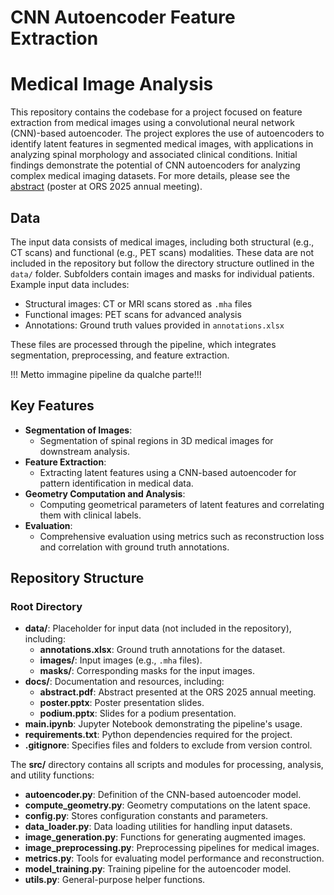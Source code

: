 # CNN Autoencoder Feature Extraction

# Medical Image Analysis
This repository contains the codebase for a project focused on feature extraction from medical images using a convolutional neural network (CNN)-based autoencoder. The project explores the use of autoencoders to identify latent features in segmented medical images, with applications in analyzing spinal morphology and associated clinical conditions. Initial findings demonstrate the potential of CNN autoencoders for analyzing complex medical imaging datasets. For more details, please see the [abstract](docs/abstract.pdf) (poster at ORS 2025 annual meeting).

## Data
The input data consists of medical images, including both structural (e.g., CT scans) and functional (e.g., PET scans) modalities. These data are not included in the repository but follow the directory structure outlined in the `data/` folder. Subfolders contain images and masks for individual patients. Example input data includes:

- Structural images: CT or MRI scans stored as `.mha` files
- Functional images: PET scans for advanced analysis
- Annotations: Ground truth values provided in `annotations.xlsx`

These files are processed through the pipeline, which integrates segmentation, preprocessing, and feature extraction.


!!! Metto immagine pipeline da qualche parte!!!

## Key Features
- **Segmentation of Images**:
  - Segmentation of spinal regions in 3D medical images for downstream analysis.
- **Feature Extraction**:
  - Extracting latent features using a CNN-based autoencoder for pattern identification in medical data.
- **Geometry Computation and Analysis**:
  - Computing geometrical parameters of latent features and correlating them with clinical labels.
- **Evaluation**:
  - Comprehensive evaluation using metrics such as reconstruction loss and correlation with ground truth annotations.

## Repository Structure

### Root Directory
- **data/**: Placeholder for input data (not included in the repository), including:
  - **annotations.xlsx**: Ground truth annotations for the dataset.
  - **images/**: Input images (e.g., `.mha` files).
  - **masks/**: Corresponding masks for the input images.
- **docs/**: Documentation and resources, including:
  - **abstract.pdf**: Abstract presented at the ORS 2025 annual meeting.
  - **poster.pptx**: Poster presentation slides.
  - **podium.pptx**: Slides for a podium presentation.
- **main.ipynb**: Jupyter Notebook demonstrating the pipeline's usage.
- **requirements.txt**: Python dependencies required for the project.
- **.gitignore**: Specifies files and folders to exclude from version control.

The **src/** directory contains all scripts and modules for processing, analysis, and utility functions:
- **autoencoder.py**: Definition of the CNN-based autoencoder model.
- **compute_geometry.py**: Geometry computations on the latent space.
- **config.py**: Stores configuration constants and parameters.
- **data_loader.py**: Data loading utilities for handling input datasets.
- **image_generation.py**: Functions for generating augmented images.
- **image_preprocessing.py**: Preprocessing pipelines for medical images.
- **metrics.py**: Tools for evaluating model performance and reconstruction.
- **model_training.py**: Training pipeline for the autoencoder model.
- **utils.py**: General-purpose helper functions.

